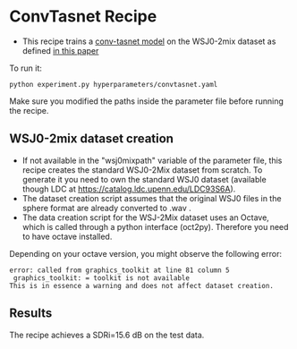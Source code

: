 # ConvTasnet Recipe

* This recipe trains a [conv-tasnet model](https://arxiv.org/pdf/1809.07454.pdf) on the WSJ0-2mix dataset as defined [in this paper](https://arxiv.org/pdf/1508.04306.pdf)

To run it:

```
python experiment.py hyperparameters/convtasnet.yaml
```
Make sure you modified the paths inside the parameter file before running the recipe.

## WSJ0-2mix dataset creation
* If not available in the "wsj0mixpath" variable of the parameter file, this recipe creates the standard WSJ0-2Mix dataset from scratch.  To generate it you need to own the standard WSJ0 dataset (available though LDC at https://catalog.ldc.upenn.edu/LDC93S6A).
* The dataset creation script assumes that the original WSJ0 files in the sphere format are already converted to .wav .
* The data creation script for the WSJ-2Mix dataset uses an Octave, which is called through a python interface (oct2py). Therefore you need to have octave installed.

Depending on your octave version, you might observe the following error:
```
error: called from graphics_toolkit at line 81 column 5
 graphics_toolkit: = toolkit is not available
This is in essence a warning and does not affect dataset creation.
```

##  Results
The recipe achieves a SDRi=15.6 dB on the test data.



